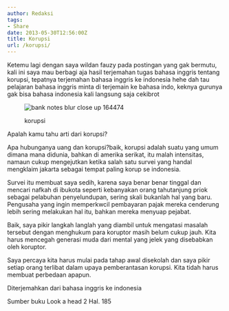 ```yaml
---
author: Redaksi
tags:
- Share
date: 2013-05-30T12:56:00Z
title: Korupsi
url: /korupsi/
---
```


Ketemu lagi dengan saya wildan fauzy pada postingan yang gak bermutu, kali ini saya mau berbagi aja hasil terjemahan tugas bahasa inggris tentang korupsi, tepatnya terjemahan bahasa inggris ke indonesia hehe dah tau pelajaran bahasa inggris minta di terjemain ke bahasa indo, keknya gurunya gak bisa bahasa indonesia kali langsung saja cekibrot<figure class="wp-block-image size-large">

<img src="https://i1.wp.com/wildanfauzy.com/wp-content/uploads/2019/05/0b89e-bank-notes-blur-close-up-164474.jpg?w=768&#038;ssl=1" alt="bank notes blur close up 164474" class="wp-image-132" data-recalc-dims="1" /> <figcaption>korupsi </figcaption></figure> 

Apalah kamu tahu arti dari korupsi?

Apa hubunganya uang dan korupsi?baik, korupsi adalah suatu yang umum dimana mana didunia, bahkan di amerika serikat, itu malah intensitas, namaun cukup mengejutkan ketika salah satu survei yang handal mengklaim jakarta sebagai tempat paling korup se indonesia.

Survei itu membuat saya sedih, karena saya benar benar tinggal dan mencari nafkah di ibukota seperti kebanyakan orang tahutanjung priok sebagai pelabuhan penyelundupan, sering skali bukanlah hal yang baru. Pengusaha yang ingin memperkwcil pembayaran pajak mereka cenderung lebih sering melakukan hal itu, bahkan mereka menyuap pejabat.

Baik, saya pikir langkah langlah yang diambil untuk mengatasi masalah tersebut dengan menghukum para koruptor masih belum cukup jauh. Kita harus mencegah generasi muda dari mental yang jelek yang disebabkan oleh koruptor.

Saya percaya kita harus mulai pada tahap awal disekolah dan saya pikir setiap orang terlibat dalam upaya pemberantasan korupsi. Kita tidah harus membuat perbedaan apapun.

Diterjemahkan dari bahasa inggris ke indonesia

Sumber buku Look a head 2 Hal. 185
